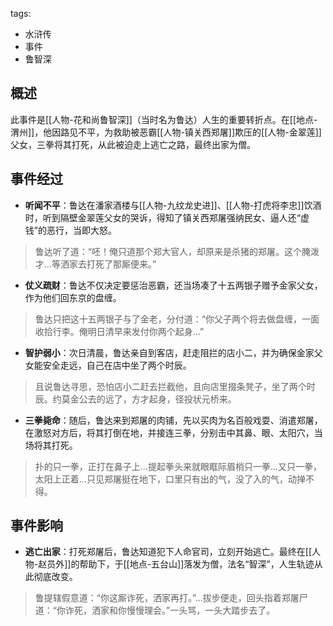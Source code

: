 tags:
  - 水浒传
  - 事件
  - 鲁智深

## 概述
此事件是[[人物-花和尚鲁智深]]（当时名为鲁达）人生的重要转折点。在[[地点-渭州]]，他因路见不平，为救助被恶霸[[人物-镇关西郑屠]]欺压的[[人物-金翠莲]]父女，三拳将其打死，从此被迫走上逃亡之路，最终出家为僧。

## 事件经过
- **听闻不平**：鲁达在潘家酒楼与[[人物-九纹龙史进]]、[[人物-打虎将李忠]]饮酒时，听到隔壁金翠莲父女的哭诉，得知了镇关西郑屠强纳民女、逼人还“虚钱”的恶行，当即大怒。
> 鲁达听了道：“呸！俺只道那个郑大官人，却原来是杀猪的郑屠。这个腌泼才...等洒家去打死了那厮便来。”

- **仗义疏财**：鲁达不仅决定要惩治恶霸，还当场凑了十五两银子赠予金家父女，作为他们回东京的盘缠。
> 鲁达只把这十五两银子与了金老，分付道：“你父子两个将去做盘缠，一面收拾行李。俺明日清早来发付你两个起身...”

- **智护弱小**：次日清晨，鲁达亲自到客店，赶走阻拦的店小二，并为确保金家父女能安全走远，自己在店中坐了两个时辰。
> 且说鲁达寻思，恐怕店小二赶去拦截他，且向店里掇条凳子，坐了两个时辰。约莫金公去的远了，方才起身，径投状元桥来。

- **三拳毙命**：随后，鲁达来到郑屠的肉铺，先以买肉为名百般戏耍、消遣郑屠，在激怒对方后，将其打倒在地，并接连三拳，分别击中其鼻、眼、太阳穴，当场将其打死。
> 扑的只一拳，正打在鼻子上...提起拳头来就眼眶际眉梢只一拳...又只一拳，太阳上正着...只见郑屠挺在地下，口里只有出的气，没了入的气，动掸不得。

## 事件影响
- **逃亡出家**：打死郑屠后，鲁达知道犯下人命官司，立刻开始逃亡。最终在[[人物-赵员外]]的帮助下，于[[地点-五台山]]落发为僧，法名“智深”，人生轨迹从此彻底改变。
> 鲁提辖假意道：“你这厮诈死，洒家再打。”...拔步便走，回头指着郑屠尸道：“你诈死，洒家和你慢慢理会。”一头骂，一头大踏步去了。
